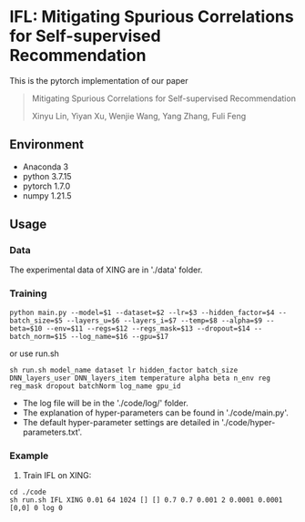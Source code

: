 # IFL: Mitigating Spurious Correlations for Self-supervised Recommendation
This is the pytorch implementation of our paper
> Mitigating Spurious Correlations for Self-supervised Recommendation
>
> Xinyu Lin, Yiyan Xu, Wenjie Wang, Yang Zhang, Fuli Feng

## Environment
- Anaconda 3
- python 3.7.15
- pytorch 1.7.0
- numpy 1.21.5

## Usage
### Data
The experimental data of XING are in './data' folder.

### Training
```
python main.py --model=$1 --dataset=$2 --lr=$3 --hidden_factor=$4 --batch_size=$5 --layers_u=$6 --layers_i=$7 --temp=$8 --alpha=$9 --beta=$10 --env=$11 --regs=$12 --regs_mask=$13 --dropout=$14 --batch_norm=$15 --log_name=$16 --gpu=$17
```
or use run.sh
```
sh run.sh model_name dataset lr hidden_factor batch_size DNN_layers_user DNN_layers_item temperature alpha beta n_env reg reg_mask dropout batchNorm log_name gpu_id
```
- The log file will be in the './code/log/' folder. 
- The explanation of hyper-parameters can be found in './code/main.py'. 
- The default hyper-parameter settings are detailed in './code/hyper-parameters.txt'.

### Example

1. Train IFL on XING:
```
cd ./code
sh run.sh IFL XING 0.01 64 1024 [] [] 0.7 0.7 0.001 2 0.0001 0.0001 [0,0] 0 log 0
```